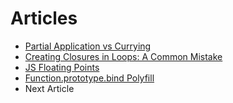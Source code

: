 # Articles
- [Partial Application vs Currying](./partialApplication.md)
- [Creating Closures in Loops: A Common Mistake](./ClosuresInALoop.md)
- [JS Floating Points](./JSFloatingPoints.md)
- [Function.prototype.bind Polyfill](./bindPolyfill.md)
- Next Article
